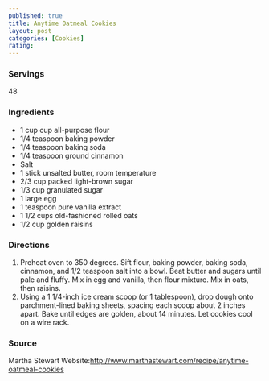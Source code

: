 ```yaml
---
published: true
title: Anytime Oatmeal Cookies
layout: post
categories: [Cookies]
rating: 
---
```

### Servings
48

### Ingredients
- 1 cup cup all-purpose flour
- 1/4 teaspoon baking powder
- 1/4 teaspoon baking soda
- 1/4 teaspoon ground cinnamon
- Salt
- 1 stick unsalted butter, room temperature
- 2/3 cup packed light-brown sugar
- 1/3 cup granulated sugar
- 1 large egg
- 1 teaspoon pure vanilla extract
- 1 1/2 cups old-fashioned rolled oats
- 1/2 cup golden raisins




### Directions
1. Preheat oven to 350 degrees. Sift flour, baking powder, baking soda, cinnamon, and 1/2 teaspoon salt into a bowl. Beat butter and sugars until pale and fluffy. Mix in egg and vanilla, then flour mixture. Mix in oats, then raisins.
2. Using a 1 1/4-inch ice cream scoop (or 1 tablespoon), drop dough onto parchment-lined baking sheets, spacing each scoop about 2 inches apart. Bake until edges are golden, about 14 minutes. Let cookies cool on a wire rack.

### Source
Martha Stewart Website:http://www.marthastewart.com/recipe/anytime-oatmeal-cookies
